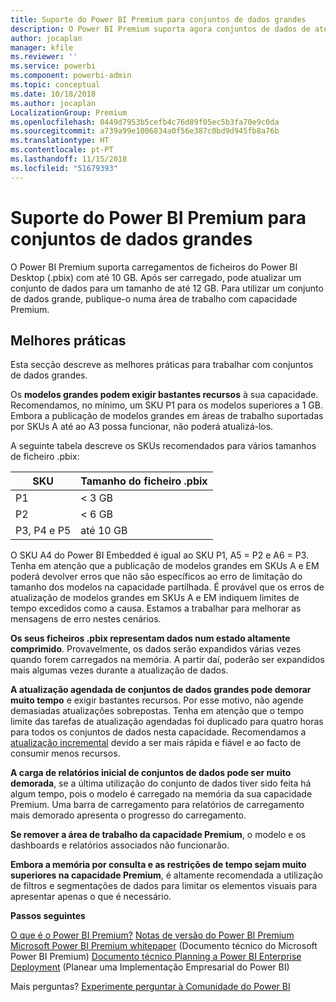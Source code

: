 ```yaml
---
title: Suporte do Power BI Premium para conjuntos de dados grandes
description: O Power BI Premium suporta agora conjuntos de dados de até 10 GB.
author: jocaplan
manager: kfile
ms.reviewer: ''
ms.service: powerbi
ms.component: powerbi-admin
ms.topic: conceptual
ms.date: 10/18/2018
ms.author: jocaplan
LocalizationGroup: Premium
ms.openlocfilehash: 0449d7953b5cefb4c76d89f05ec5b3fa70e9c0da
ms.sourcegitcommit: a739a99e1006834a0f56e387c0bd9d945fb8a76b
ms.translationtype: HT
ms.contentlocale: pt-PT
ms.lasthandoff: 11/15/2018
ms.locfileid: "51679393"
---
```

# <a name="power-bi-premium-support-for-large-datasets"></a>Suporte do Power BI Premium para conjuntos de dados grandes

O Power BI Premium suporta carregamentos de ficheiros do Power BI Desktop (.pbix) com até 10 GB. Após ser carregado, pode atualizar um conjunto de dados para um tamanho de até 12 GB. Para utilizar um conjunto de dados grande, publique-o numa área de trabalho com capacidade Premium.
 
## <a name="best-practices"></a>Melhores práticas

Esta secção descreve as melhores práticas para trabalhar com conjuntos de dados grandes.

Os **modelos grandes podem exigir bastantes recursos** à sua capacidade. Recomendamos, no mínimo, um SKU P1 para os modelos superiores a 1 GB. Embora a publicação de modelos grandes em áreas de trabalho suportadas por SKUs A até ao A3 possa funcionar, não poderá atualizá-los.

A seguinte tabela descreve os SKUs recomendados para vários tamanhos de ficheiro .pbix:

   |SKU  |Tamanho do ficheiro .pbix   |
   |---------|---------|
   |P1    | < 3 GB        |
   |P2    | < 6 GB        |
   |P3, P4 e P5    | até 10 GB   |

O SKU A4 do Power BI Embedded é igual ao SKU P1, A5 = P2 e A6 = P3. Tenha em atenção que a publicação de modelos grandes em SKUs A e EM poderá devolver erros que não são específicos ao erro de limitação do tamanho dos modelos na capacidade partilhada. É provável que os erros de atualização de modelos grandes em SKUs A e EM indiquem limites de tempo excedidos como a causa. Estamos a trabalhar para melhorar as mensagens de erro nestes cenários.

**Os seus ficheiros .pbix representam dados num estado altamente comprimido**. Provavelmente, os dados serão expandidos várias vezes quando forem carregados na memória. A partir daí, poderão ser expandidos mais algumas vezes durante a atualização de dados.

**A atualização agendada de conjuntos de dados grandes pode demorar muito tempo** e exigir bastantes recursos. Por esse motivo, não agende demasiadas atualizações sobrepostas. Tenha em atenção que o tempo limite das tarefas de atualização agendadas foi duplicado para quatro horas para todos os conjuntos de dados nesta capacidade. Recomendamos a [atualização incremental](service-premium-incremental-refresh.md) devido a ser mais rápida e fiável e ao facto de consumir menos recursos.

**A carga de relatórios inicial de conjuntos de dados pode ser muito demorada**, se a última utilização do conjunto de dados tiver sido feita há algum tempo, pois o modelo é carregado na memória da sua capacidade Premium. Uma barra de carregamento para relatórios de carregamento mais demorado apresenta o progresso do carregamento.

**Se remover a área de trabalho da capacidade Premium**, o modelo e os dashboards e relatórios associados não funcionarão.

**Embora a memória por consulta e as restrições de tempo sejam muito superiores na capacidade Premium**, é altamente recomendada a utilização de filtros e segmentações de dados para limitar os elementos visuais para apresentar apenas o que é necessário.

**Passos seguintes**

[O que é o Power BI Premium?](service-premium.md)
[Notas de versão do Power BI Premium](service-premium-release-notes.md)
[Microsoft Power BI Premium whitepaper](https://aka.ms/pbipremiumwhitepaper)
 (Documento técnico do Microsoft Power BI Premium) [Documento técnico Planning a Power BI Enterprise Deployment](https://aka.ms/pbienterprisedeploy) (Planear uma Implementação Empresarial do Power BI)

Mais perguntas? [Experimente perguntar à Comunidade do Power BI](https://community.powerbi.com/)
